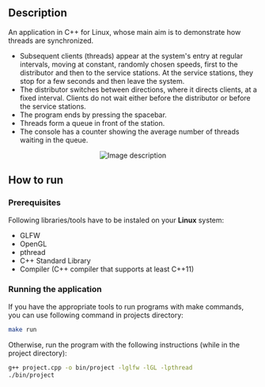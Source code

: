 ## Description

An application in C++ for Linux, whose main aim is to demonstrate how threads are synchronized.

- Subsequent clients (threads) appear at the system's entry at regular intervals, moving at constant, randomly chosen speeds, first to the distributor and then to the service stations. At the service stations, they stop for a few seconds and then leave the system.
- The distributor switches between directions, where it directs clients, at a fixed interval. Clients do not wait either before the distributor or before the service stations.
- The program ends by pressing the spacebar.
- Threads form a queue in front of the station.
- The console has a counter showing the average number of threads waiting in the queue.

<p align="center">
  <img src="https://github.com/ZbigniewStasienko/threads-synchronization/assets/140521815/0f010d1d-0cfb-4126-b4b9-9cbf7d041841" alt="Image description">
</p>

## How to run

### Prerequisites
Following libraries/tools have to be instaled on your **Linux** system:
- GLFW
- OpenGL
- pthread
- C++ Standard Library
- Compiler (C++ compiler that supports at least C++11)

### Running the application

If you have the appropriate tools to run programs with make commands, you can use following command in projects directory: 
```bash
make run
```
Otherwise, run the program with the following instructions (while in the project directory):

```bash
g++ project.cpp -o bin/project -lglfw -lGL -lpthread
./bin/project
```
